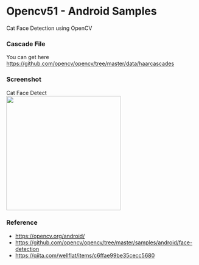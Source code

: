 Opencv51 - Android Samples
===============

Cat Face Detection using OpenCV <br/>

### Cascade File <br/>
You can get here <br/>
https://github.com/opencv/opencv/tree/master/data/haarcascades <br/>


### Screenshot <br/>
Cat Face Detect <br/>
<image src="https://raw.githubusercontent.com/ohwada/Android_Samples/master/Opencv49/screenshot/opencv49_cat_detect.png" width="300" /><br/>


### Reference <br/>
- https://opencv.org/android/
- https://github.com/opencv/opencv/tree/master/samples/android/face-detection
- https://qiita.com/wellflat/items/c6ffae99be35cecc5680

